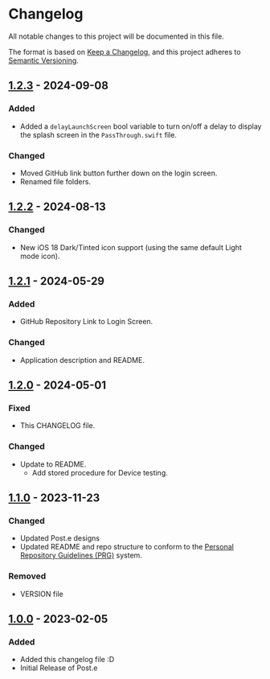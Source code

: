 # Changelog

All notable changes to this project will be documented in this file.

The format is based on [Keep a Changelog](https://keepachangelog.com/en/1.1.0/),
and this project adheres to [Semantic Versioning](https://semver.org/spec/v2.0.0.html).

## [1.2.3] - 2024-09-08

### Added

- Added a `delayLaunchScreen` bool variable to turn on/off a delay to display the splash screen in the `PassThrough.swift` file.

### Changed

- Moved GitHub link button further down on the login screen.
- Renamed file folders.

## [1.2.2] - 2024-08-13

### Changed

- New iOS 18 Dark/Tinted icon support (using the same default Light mode icon).

## [1.2.1] - 2024-05-29

### Added

- GitHub Repository Link to Login Screen.

### Changed

- Application description and README.

## [1.2.0] - 2024-05-01

### Fixed

- This CHANGELOG file.

### Changed

- Update to README.
    - Add stored procedure for Device testing.

## [1.1.0] - 2023-11-23

### Changed

- Updated Post.e designs
- Updated README and repo structure to conform to the [Personal Repository Guidelines (PRG)](https://github.com/scottgriv/PRG-Personal-Repository-Guidelines) system.

### Removed

- VERSION file

## [1.0.0] - 2023-02-05

### Added

- Added this changelog file :D
- Initial Release of Post.e

[1.2.3]: https://github.com/scottgriv/Post.e/compare/v1.2.2...v1.2.3
[1.2.2]: https://github.com/scottgriv/Post.e/compare/v1.2.1...v1.2.2
[1.2.1]: https://github.com/scottgriv/Post.e/compare/v1.2.0...v1.2.1
[1.2.0]: https://github.com/scottgriv/Post.e/compare/v1.1.0...v1.2.0
[1.1.0]: https://github.com/scottgriv/Post.e/compare/v1.0.0...v1.1.0
[1.0.0]: https://github.com/scottgriv/Post.e/releases/tag/v1.0.0
